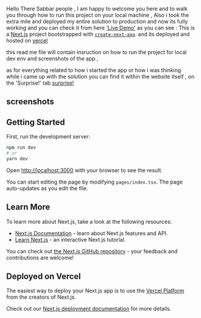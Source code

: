 Hello There Sabbar people , 
I am happy to welcome you here and to walk you through how to run this project on your local machine , 
Also i took the extra mile and deployed my entire solution to production and now its fully working and you can check it from here ['Live Demo'](https://sabbarweatherapp.vercel.app/)
as you can see : This is a [Next.js](https://nextjs.org/) project bootstrapped with [`create-next-app`](https://github.com/vercel/next.js/tree/canary/packages/create-next-app). and its deployed and hosted on [vercel](https://vercel.com)

this read me file will contain insruction on how to run the project for local dev env and screenshots of the app , 

as for everything related to how i started the app or how i was thinking while i came up with the solution you can find it within the website itself , on the 'Surprise!' tab [surprise!](https://sabbarweatherapp.vercel.app/explanation)

## screenshots 




## Getting Started

First, run the development server:

```bash
npm run dev
# or
yarn dev
```

Open [http://localhost:3000](http://localhost:3000) with your browser to see the result.

You can start editing the page by modifying `pages/index.tsx`. The page auto-updates as you edit the file.

## Learn More

To learn more about Next.js, take a look at the following resources:

- [Next.js Documentation](https://nextjs.org/docs) - learn about Next.js features and API.
- [Learn Next.js](https://nextjs.org/learn) - an interactive Next.js tutorial.

You can check out [the Next.js GitHub repository](https://github.com/vercel/next.js/) - your feedback and contributions are welcome!

## Deployed on Vercel

The easiest way to deploy your Next.js app is to use the [Vercel Platform](https://vercel.com/new?utm_medium=default-template&filter=next.js&utm_source=create-next-app&utm_campaign=create-next-app-readme) from the creators of Next.js.

Check out our [Next.js deployment documentation](https://nextjs.org/docs/deployment) for more details.




